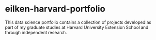 # eilken-harvard-portfolio
This data science portfolio contains a collection of projects developed as part of my graduate studies at Harvard University Extension School and through independent research.

